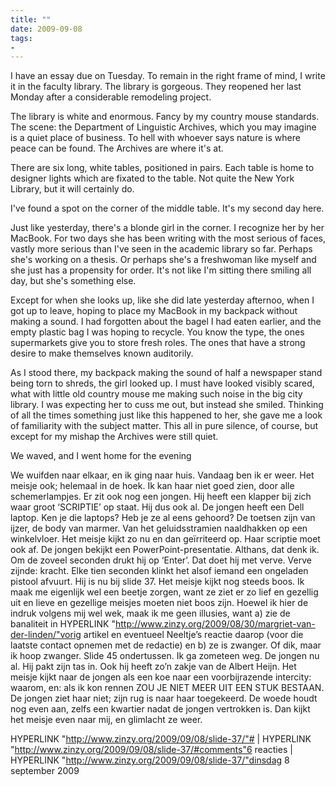 ```yaml
---
title: ""
date: 2009-09-08
tags:
- 
---
```

I have an essay due on Tuesday. To remain in the right frame of mind, I write it in the faculty library. The library is gorgeous. They reopened her last Monday after a considerable remodeling project. 

The library is white and enormous. Fancy by my country mouse standards. The scene: the Department of Linguistic Archives, which you may imagine is a quiet place of business. To hell with whoever says nature is where peace can be found. The Archives are where it's at. 

There are six long, white tables, positioned in pairs. Each table is home to designer lights which are fixated to the table. Not quite the New York Library, but it will certainly do.  

I've found a spot on the corner of the middle table. It's my second day here. 

Just like yesterday, there's a blonde girl in the corner. I recognize her by her MacBook. For two days she has been writing with the most serious of faces, vastly more serious than I've seen in the academic library so far. Perhaps she's working on a thesis. Or perhaps she's a freshwoman like myself and she just has a propensity for order. It's not like I'm sitting there smiling all day, but she's something else. 

Except for when she looks up, like she did late yesterday afternoo, when I got up to leave, hoping to place my MacBook in my backpack without making a sound. I had forgotten about the bagel I had eaten earlier, and the empty plastic bag I was hoping to recycle. You know the type, the ones supermarkets give you to store fresh roles. The ones that have a strong desire to make themselves known auditorily. 

As I stood there, my backpack making the sound of half a newspaper stand being torn to shreds, the girl looked up. I must have looked visibly scared, what with little old country mouse me making such noise in the big city library. I was expecting her to cuss me out, but instead she smiled. Thinking of all the times something just like this happened to her, she gave me a look of familiarity with the subject matter. This all in pure silence, of course, but except for my mishap the Archives were still quiet. 

We waved, and I went home for the evening




We wuifden naar elkaar, en ik ging naar huis.
Vandaag ben ik er weer. Het meisje ook; helemaal in de hoek. Ik kan haar niet goed zien, door alle schemerlampjes. Er zit ook nog een jongen. Hij heeft een klapper bij zich waar groot ‘SCRIPTIE’ op staat. Hij dus ook al.
De jongen heeft een Dell laptop. Ken je die laptops? Heb je ze al eens gehoord? De toetsen zijn van ijzer, de body van marmer. Van het geluidsstramien naaldhakken op een winkelvloer. Het meisje kijkt zo nu en dan geïrriteerd op. Haar scriptie moet ook af.
De jongen bekijkt een PowerPoint-presentatie. Althans, dat denk ik. Om de zoveel seconden drukt hij op ‘Enter’. Dat doet hij met verve. Verve zijnde: kracht. Elke tien seconden klinkt het alsof iemand een ongeladen pistool afvuurt.
Hij is nu bij slide 37.
Het meisje kijkt nog steeds boos. Ik maak me eigenlijk wel een beetje zorgen, want ze ziet er zo lief en gezellig uit en lieve en gezellige meisjes moeten niet boos zijn. Hoewel ik hier de indruk volgens mij wel wek, maak ik me geen illusies, want a) zie de banaliteit in HYPERLINK "http://www.zinzy.org/2009/08/30/margriet-van-der-linden/"vorig artikel en eventueel Neeltje’s reactie daarop (voor die laatste contact opnemen met de redactie) en b) ze is zwanger. Of dik, maar ik hoop zwanger.
Slide 45 ondertussen.
Ik ga zometeen weg. De jongen nu al. Hij pakt zijn tas in. Ook hij heeft zo’n zakje van de Albert Heijn. Het meisje kijkt naar de jongen als een koe naar een voorbijrazende intercity: waarom, en: als ik kon rennen ZOU JE NIET MEER UIT EEN STUK BESTAAN. De jongen ziet haar niet; zijn rug is naar haar toegekeerd.
De woede houdt nog even aan, zelfs een kwartier nadat de jongen vertrokken is. Dan kijkt het meisje even naar mij, en glimlacht ze weer.


HYPERLINK "http://www.zinzy.org/2009/09/08/slide-37/"# | HYPERLINK "http://www.zinzy.org/2009/09/08/slide-37/#comments"6 reacties | HYPERLINK "http://www.zinzy.org/2009/09/08/slide-37/"dinsdag 8 september 2009


